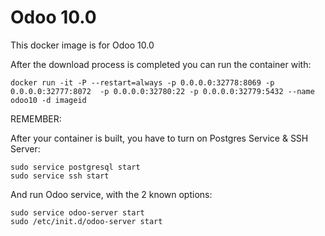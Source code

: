 Odoo 10.0
========

This docker image is for Odoo 10.0

After the download process is completed you can run the container with:

    docker run -it -P --restart=always -p 0.0.0.0:32778:8069 -p 0.0.0.0:32777:8072  -p 0.0.0.0:32780:22 -p 0.0.0.0:32779:5432 --name odoo10 -d imageid

REMEMBER:

After your container is built, you have to turn on Postgres Service & SSH Server:

    sudo service postgresql start
    sudo service ssh start
    
And run Odoo service, with the 2 known options:
     
    sudo service odoo-server start
    sudo /etc/init.d/odoo-server start